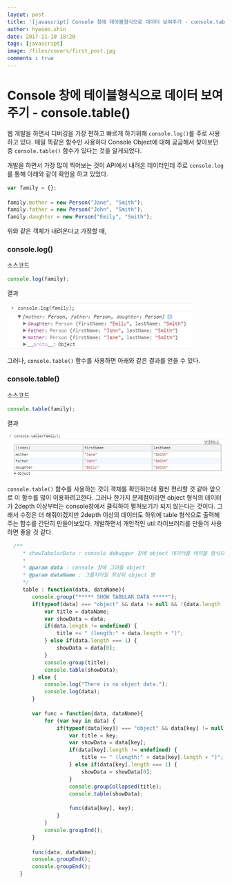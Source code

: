 ```yaml
---
layout: post
title: '[javascript] Console 창에 테이블형식으로 데이터 보여주기 - console.table()'
author: hyesoo.shin
date: 2017-11-10 18:20
tags: [javascript]
image: /files/covers/first_post.jpg
comments : true
---
```


#  Console 창에 테이블형식으로 데이터 보여주기 - console.table()

웹 개발을 하면서 디버깅을 가장 편하고 빠르게 하기위해 `console.log()`를 주로 사용하고 있다. 매일 똑같은 함수만 사용하다 Console Object에 대해 궁금해서 찾아보던 중 `console.table()` 함수가 있다는 것을 알게되었다.

개발을 하면서 가장 많이 찍어보는 것이 API에서 내려온 데이터인데 주로 `console.log`를 통해 아래와 같이 확인을 하고 있었다.
```javascript
var family = {};

family.mother = new Person("Jane", "Smith");
family.father = new Person("John", "Smith");
family.daughter = new Person("Emily", "Smith");
```
위와 같은 객체가 내려온다고 가정할 때,

### console.log()

소스코드
```javascript
console.log(family);
```
결과

![console.table결과](/assets/images/post/2017-11-10-javascript-console/20171110_jc_1.jpg)


그러나, `console.table()` 함수를 사용하면 아래와 같은 결과를 얻을 수 있다.

### console.table()
소스코드
```javascript
console.table(family);
```
결과

![console.table결과](/assets/images/post/2017-11-10-javascript-console/20171110_jc_2.jpg)


`console.table()` 함수를 사용하는 것이 객체를 확인하는데 훨씬 편리할 것 같아 앞으로 이 함수를 많이 이용하려고한다. 그러나 한가지 문제점이라면 object 형식의 데이터가 2depth 이상부터는 console창에서 클릭하여 펼쳐보기가 되지 않는다는 것이다. 그래서 수정은 더 해줘야겠지만 2depth 이상의 데이터도 하위에 table 형식으로 출력해주는 함수를 간단히 만들어보았다. 개발하면서 개인적인 util 라이브러리를 만들어 사용하면 좋을 것 같다.

```javascript
  /**
	 * showTabularData : console debugger 창에 object 데이터를 테이블 형식으로 그려주는 함수
	 *
	 * @param data : console 창에 그려줄 object
	 * @param dataName : 그룹지어질 최상위 object 명
	 */
	 table : function(data, dataName){
 		console.group("***** SHOW TABULAR DATA *****");
 		if(typeof(data) === "object" && data != null && !(data.length != undefined && data.length == 0) ){
 			var title = dataName;
 			var showData = data;
 			if(data.length != undefined) {
 				title += " (length:" + data.length + ")";
 			} else if(data.length === 1) {
 				showData = data[0];
 			}
 			console.group(title);
 			console.table(showData);
 		} else {
 			console.log("There is no object data.");
 			console.log(data);
 		}

 		var func = function(data, dataName){		
 			for (var key in data) {
 				if(typeof(data[key]) === "object" && data[key] != null && !(data[key].length != null && data[key].length != undefined && data[key].length == 0)){
 					var title = key;
 					var showData = data[key];
 					if(data[key].length != undefined) {
 						title += " (length:" + data[key].length + ")";
 					} else if(data[key].length === 1) {
 						showData = showData[0];
 					}					
 					console.groupCollapsed(title);
 					console.table(showData);										

 					func(data[key], key);
 				}
 			}
 			console.groupEnd();
 		}		

 		func(data, dataName);
 		console.groupEnd();
 		console.groupEnd();
 	}
```
